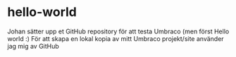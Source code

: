 # hello-world
Johan sätter upp et GitHub repository för att testa Umbraco (men först Hello world :)
För att skapa en lokal kopia av mitt Umbraco projekt/site använder jag mig av GitHub
